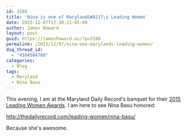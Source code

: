 ```yaml
---
id: 3288
title: 'Nina is one of Maryland&#8217;s Leading Women'
date: 2015-12-07T17:30:21-05:00
author: James Howard
layout: post
guid: https://jameshoward.us/?p=3288
permalink: /2015/12/07/nina-one-marylands-leading-women/
dsq_thread_id:
  - "4384584788"
categories:
  - Blog
tags:
  - Maryland
  - Nina Basu
---
```

This evening, I am at the Maryland Daily Record's banquet for their [2015 Leading Women Awards](http://thedailyrecord.com/leading-women/).  I am here to see Nina Basu honored:

  http://thedailyrecord.com/leading-women/nina-basu/

Because she's awesome.
